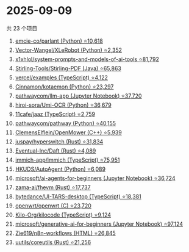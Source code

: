 # 2025-09-09

共 23 个项目

<!-- BEGIN GITHUB -->
<!-- 最后更新时间 2025-09-09 22:42:09 +0800 -->
1. [emcie-co/parlant (Python) ⭐10,618](https://github.com/emcie-co/parlant)
1. [Vector-Wangel/XLeRobot (Python) ⭐2,352](https://github.com/Vector-Wangel/XLeRobot)
1. [x1xhlol/system-prompts-and-models-of-ai-tools ⭐81,792](https://github.com/x1xhlol/system-prompts-and-models-of-ai-tools)
1. [Stirling-Tools/Stirling-PDF (Java) ⭐65,863](https://github.com/Stirling-Tools/Stirling-PDF)
1. [vercel/examples (TypeScript) ⭐4,122](https://github.com/vercel/examples)
1. [Cinnamon/kotaemon (Python) ⭐23,297](https://github.com/Cinnamon/kotaemon)
1. [pathwaycom/llm-app (Jupyter Notebook) ⭐37,720](https://github.com/pathwaycom/llm-app)
1. [hiroi-sora/Umi-OCR (Python) ⭐36,679](https://github.com/hiroi-sora/Umi-OCR)
1. [11cafe/jaaz (TypeScript) ⭐2,759](https://github.com/11cafe/jaaz)
1. [pathwaycom/pathway (Python) ⭐40,155](https://github.com/pathwaycom/pathway)
1. [ClemensElflein/OpenMower (C++) ⭐5,939](https://github.com/ClemensElflein/OpenMower)
1. [juspay/hyperswitch (Rust) ⭐31,834](https://github.com/juspay/hyperswitch)
1. [Eventual-Inc/Daft (Rust) ⭐4,089](https://github.com/Eventual-Inc/Daft)
1. [immich-app/immich (TypeScript) ⭐75,951](https://github.com/immich-app/immich)
1. [HKUDS/AutoAgent (Python) ⭐6,089](https://github.com/HKUDS/AutoAgent)
1. [microsoft/ai-agents-for-beginners (Jupyter Notebook) ⭐36,724](https://github.com/microsoft/ai-agents-for-beginners)
1. [zama-ai/fhevm (Rust) ⭐17,737](https://github.com/zama-ai/fhevm)
1. [bytedance/UI-TARS-desktop (TypeScript) ⭐18,381](https://github.com/bytedance/UI-TARS-desktop)
1. [openwrt/openwrt (C) ⭐23,720](https://github.com/openwrt/openwrt)
1. [Kilo-Org/kilocode (TypeScript) ⭐9,124](https://github.com/Kilo-Org/kilocode)
1. [microsoft/generative-ai-for-beginners (Jupyter Notebook) ⭐97,124](https://github.com/microsoft/generative-ai-for-beginners)
1. [Zie619/n8n-workflows (HTML) ⭐26,845](https://github.com/Zie619/n8n-workflows)
1. [uutils/coreutils (Rust) ⭐21,256](https://github.com/uutils/coreutils)
<!-- END GITHUB -->